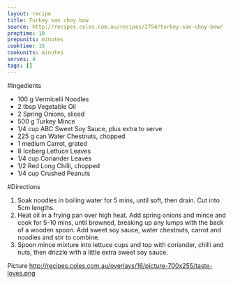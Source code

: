 ```yaml
---
layout: recipe
title: Turkey san choy bow
source: http://recipes.coles.com.au/recipes/2754/turkey-san-choy-bow/
preptime: 10
prepunits: minutes
cooktime: 15
cookunits: minutes
serves: 4
tags: []
---
```

#Ingedients
* 100 g Vermicelli Noodles
* 2 tbsp Vegetable Oil
* 2 Spring Onions, sliced
* 500 g Turkey Mince
* 1/4 cup ABC Sweet Soy Sauce, plus extra to serve
* 225 g can Water Chestnuts, chopped
* 1 medium Carrot, grated
* 8 Iceberg Lettuce Leaves
* 1/4 cup Coriander Leaves
* 1/2 Red Long Chilli, chopped
* 1/4 cup Crushed Peanuts

#Directions
1. Soak noodles in boiling water for 5 mins, until soft, then drain. Cut into 5cm lengths.
2. Heat oil in a frying pan over high heat. Add spring onions and mince and cook for 5-10 mins, until browned, breaking up any lumps with the back of a wooden spoon. Add sweet soy sauce, water chestnuts, carrot and noodles and stir to combine.
3. Spoon mince mixture into lettuce cups and top with coriander, chilli and nuts, then drizzle with a little extra sweet soy sauce.

Picture
http://recipes.coles.com.au/overlays/16/picture-700x255/taste-loves.png